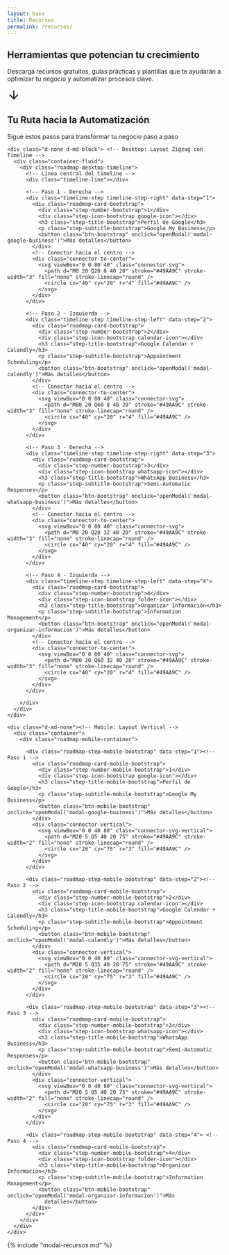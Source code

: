 ```yaml
---
layout: base
title: Recursos
permalink: /recursos/
---
```


<section class="hero hero-recursos">
  <div class="hero-overlay"></div>
  <div class="hero-content">
    <h1>Herramientas que potencian tu crecimiento</h1>
    <p>Descarga recursos gratuitos, guías prácticas y plantillas que te ayudarán a optimizar tu negocio y automatizar
      procesos clave.</p>
    <a href="#recursos" class="flecha-scroll" aria-label="Ver nuestros recursos">
      <svg xmlns="http://www.w3.org/2000/svg" width="30" height="30" viewBox="0 0 24 24" fill="none"
        stroke="currentColor" stroke-width="2" stroke-linecap="round" stroke-linejoin="round">
        <line x1="12" y1="5" x2="12" y2="19"></line>
        <polyline points="19,12 12,19 5,12"></polyline>
      </svg>
    </a>
  </div>
</section>

<div class="post-hero-espaciado"></div>
<section id="recursos" class="roadmap-bootstrap py-5 seccion">
  <div class="container-fluid">
    <div class="row justify-content-center">
      <div class="col-12 text-center mb-5">
        <h2 class="roadmap-title-bootstrap">Tu Ruta hacia la Automatización</h2>
        <p class="roadmap-subtitle-bootstrap">Sigue estos pasos para transformar tu negocio paso a paso</p>
      </div>
    </div>


    <div class="d-none d-md-block"> <!-- Desktop: Layout Zigzag con Timeline -->
      <div class="container-fluid">
        <div class="roadmap-desktop-timeline">
          <!-- Línea central del timeline -->
          <div class="timeline-line"></div>

          <!-- Paso 1 - Derecha -->
          <div class="timeline-step timeline-step-right" data-step="1">
            <div class="roadmap-card-bootstrap">
              <div class="step-number-bootstrap">1</div>
              <div class="step-icon-bootstrap google-icon"></div>
              <h3 class="step-title-bootstrap">Perfil de Google</h3>
              <p class="step-subtitle-bootstrap">Google My Business</p>
              <button class="btn-bootstrap" onclick="openModal('modal-google-business')">Más detalles</button>
            </div>
            <!-- Conector hacia el centro -->
            <div class="connector-to-center">
              <svg viewBox="0 0 80 40" class="connector-svg">
                <path d="M0 20 Q20 8 40 20" stroke="#49AA9C" stroke-width="3" fill="none" stroke-linecap="round" />
                <circle cx="40" cy="20" r="4" fill="#49AA9C" />
              </svg>
            </div>
          </div>

          <!-- Paso 2 - Izquierda -->
          <div class="timeline-step timeline-step-left" data-step="2">
            <div class="roadmap-card-bootstrap">
              <div class="step-number-bootstrap">2</div>
              <div class="step-icon-bootstrap calendar-icon"></div>
              <h3 class="step-title-bootstrap">Google Calendar + Calendly</h3>
              <p class="step-subtitle-bootstrap">Appointment Scheduling</p>
              <button class="btn-bootstrap" onclick="openModal('modal-calendly')">Más detalles</button>
            </div>
            <!-- Conector hacia el centro -->
            <div class="connector-to-center">
              <svg viewBox="0 0 80 40" class="connector-svg">
                <path d="M80 20 Q60 8 40 20" stroke="#49AA9C" stroke-width="3" fill="none" stroke-linecap="round" />
                <circle cx="40" cy="20" r="4" fill="#49AA9C" />
              </svg>
            </div>
          </div>

          <!-- Paso 3 - Derecha -->
          <div class="timeline-step timeline-step-right" data-step="3">
            <div class="roadmap-card-bootstrap">
              <div class="step-number-bootstrap">3</div>
              <div class="step-icon-bootstrap whatsapp-icon"></div>
              <h3 class="step-title-bootstrap">WhatsApp Business</h3>
              <p class="step-subtitle-bootstrap">Semi-Automatic Responses</p>
              <button class="btn-bootstrap" onclick="openModal('modal-whatsapp-business')">Más detalles</button>
            </div>
            <!-- Conector hacia el centro -->
            <div class="connector-to-center">
              <svg viewBox="0 0 80 40" class="connector-svg">
                <path d="M0 20 Q20 32 40 20" stroke="#49AA9C" stroke-width="3" fill="none" stroke-linecap="round" />
                <circle cx="40" cy="20" r="4" fill="#49AA9C" />
              </svg>
            </div>
          </div>

          <!-- Paso 4 - Izquierda -->
          <div class="timeline-step timeline-step-left" data-step="4">
            <div class="roadmap-card-bootstrap">
              <div class="step-number-bootstrap">4</div>
              <div class="step-icon-bootstrap folder-icon"></div>
              <h3 class="step-title-bootstrap">Organizar Información</h3>
              <p class="step-subtitle-bootstrap">Information Management</p>
              <button class="btn-bootstrap" onclick="openModal('modal-organizar-informacion')">Más detalles</button>
            </div>
            <!-- Conector hacia el centro -->
            <div class="connector-to-center">
              <svg viewBox="0 0 80 40" class="connector-svg">
                <path d="M80 20 Q60 32 40 20" stroke="#49AA9C" stroke-width="3" fill="none" stroke-linecap="round" />
                <circle cx="40" cy="20" r="4" fill="#49AA9C" />
              </svg>
            </div>
          </div>

        </div>
      </div>
    </div>

    <div class="d-md-none"><!-- Mobile: Layout Vertical -->
      <div class="container">
        <div class="roadmap-mobile-container">

          <div class="roadmap-step-mobile-bootstrap" data-step="1"><!-- Paso 1 -->
            <div class="roadmap-card-mobile-bootstrap">
              <div class="step-number-mobile-bootstrap">1</div>
              <div class="step-icon-bootstrap google-icon"></div>
              <h3 class="step-title-mobile-bootstrap">Perfil de Google</h3>
              <p class="step-subtitle-mobile-bootstrap">Google My Business</p>
              <button class="btn-mobile-bootstrap" onclick="openModal('modal-google-business')">Más detalles</button>
            </div>
            <div class="connector-vertical">
              <svg viewBox="0 0 40 80" class="connector-svg-vertical">
                <path d="M20 5 Q5 40 20 75" stroke="#49AA9C" stroke-width="2" fill="none" stroke-linecap="round" />
                <circle cx="20" cy="75" r="3" fill="#49AA9C" />
              </svg>
            </div>
          </div>

          <div class="roadmap-step-mobile-bootstrap" data-step="2"><!-- Paso 2 -->
            <div class="roadmap-card-mobile-bootstrap">
              <div class="step-number-mobile-bootstrap">2</div>
              <div class="step-icon-bootstrap calendar-icon"></div>
              <h3 class="step-title-mobile-bootstrap">Google Calendar + Calendly</h3>
              <p class="step-subtitle-mobile-bootstrap">Appointment Scheduling</p>
              <button class="btn-mobile-bootstrap" onclick="openModal('modal-calendly')">Más detalles</button>
            </div>
            <div class="connector-vertical">
              <svg viewBox="0 0 40 80" class="connector-svg-vertical">
                <path d="M20 5 Q35 40 20 75" stroke="#49AA9C" stroke-width="2" fill="none" stroke-linecap="round" />
                <circle cx="20" cy="75" r="3" fill="#49AA9C" />
              </svg>
            </div>
          </div>

          <div class="roadmap-step-mobile-bootstrap" data-step="3"><!-- Paso 3 -->
            <div class="roadmap-card-mobile-bootstrap">
              <div class="step-number-mobile-bootstrap">3</div>
              <div class="step-icon-bootstrap whatsapp-icon"></div>
              <h3 class="step-title-mobile-bootstrap">WhatsApp Business</h3>
              <p class="step-subtitle-mobile-bootstrap">Semi-Automatic Responses</p>
              <button class="btn-mobile-bootstrap" onclick="openModal('modal-whatsapp-business')">Más detalles</button>
            </div>
            <div class="connector-vertical">
              <svg viewBox="0 0 40 80" class="connector-svg-vertical">
                <path d="M20 5 Q5 40 20 75" stroke="#49AA9C" stroke-width="2" fill="none" stroke-linecap="round" />
                <circle cx="20" cy="75" r="3" fill="#49AA9C" />
              </svg>
            </div>
          </div>

          <div class="roadmap-step-mobile-bootstrap" data-step="4"> <!-- Paso 4 -->
            <div class="roadmap-card-mobile-bootstrap">
              <div class="step-number-mobile-bootstrap">4</div>
              <div class="step-icon-bootstrap folder-icon"></div>
              <h3 class="step-title-mobile-bootstrap">Organizar Información</h3>
              <p class="step-subtitle-mobile-bootstrap">Information Management</p>
              <button class="btn-mobile-bootstrap" onclick="openModal('modal-organizar-informacion')">Más
                detalles</button>
            </div>
          </div>
        </div>
      </div>
    </div>
  </div>
</section>

{% include "modal-recursos.md" %}
